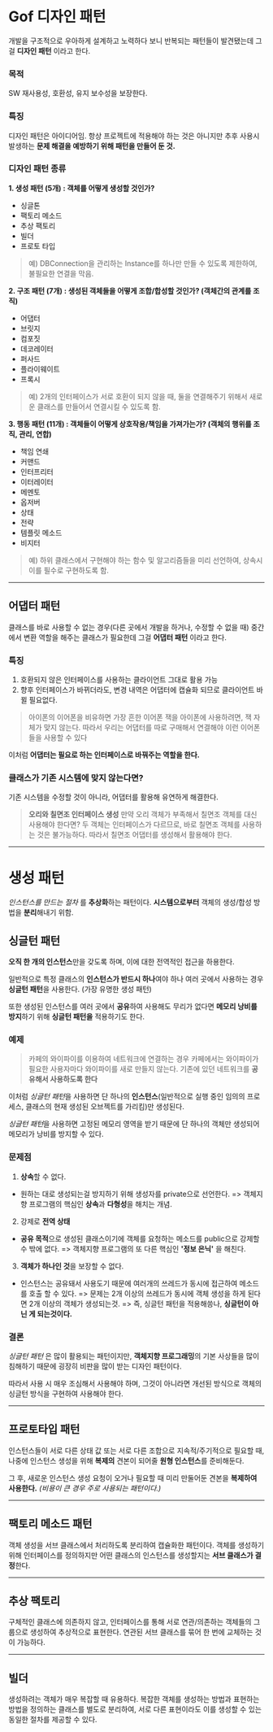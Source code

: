 # Gof 디자인 패턴

개발을 구조적으로 우아하게 설계하고 노력하다 보니 반복되는 패턴들이 발견됐는데 그걸 **디자인 패턴** 이라고 한다.

### 목적

SW 재사용성, 호환성, 유지 보수성을 보장한다.

### 특징

디자인 패턴은 아이디어임. 항상 프로젝트에 적용해야 하는 것은 아니지만 추후 사용시 발생하는 **문제 해결을 예방하기 위해 패턴을 만들어 둔 것.**

### 디자인 패턴 종류

**1. 생성 패턴 (5개) : 객체를 어떻게 생성할 것인가?**

- 싱글톤
- 팩토리 메소드
- 추상 팩토리
- 빌더
- 프로토 타입

> 예) DBConnection을 관리하는 Instance를 하나만 만들 수 있도록 제한하여, 불필요한 연결을 막음.

**2. 구조 패턴 (7개) : 생성된 객체들을 어떻게 조합/합성할 것인가? (객체간의 관계를 조직)**

- 어댑터
- 브릿지
- 컴포짓
- 데코레이터
- 퍼사드
- 플라이웨이트
- 프록시

> 예) 2개의 인터페이스가 서로 호환이 되지 않을 때, 둘을 연결해주기 위해서 새로운 클래스를 만들어서 연결시킬 수 있도록 함.

**3. 행동 패턴 (11개) : 객체들이 어떻게 상호작용/책임을 가져가는가? (객체의 행위를 조직, 관리, 연합)**

- 책임 연쇄
- 커맨드
- 인터프리터
- 이터레이터
- 메멘토
- 옵저버
- 상태
- 전략
- 템플릿 메소드
- 비지터

> 예) 하위 클래스에서 구현해야 하는 함수 및 알고리즘들을 미리 선언하여, 상속시 이를 필수로 구현하도록 함.

---

## 어댑터 패턴

클래스를 바로 사용할 수 없는 경우(다른 곳에서 개발을 하거나, 수정할 수 없을 때) 중간에서 변환 역할을 해주는 클래스가 필요한데 그걸 **어댑터 패턴** 이라고 한다.

### 특징

1. 호환되지 않은 인터페이스를 사용하는 클라이언트 그대로 활용 가능
2. 향후 인터페이스가 바뀌더라도, 변경 내역은 어댑터에 캡슐화 되므로 클라이언트 바뀔 필요없다.

> 아이폰의 이어폰을 비유하면 가장 흔한 이어폰 잭을 아이폰에 사용하려면,
> 잭 자체가 맞지 않는다.
> 따라서 우리는 어댑터를 따로 구매해서 연결해야 이런 이어폰들을 사용할 수 있다

이처럼 **어댑터는 필요로 하는 인터페이스로 바꿔주는 역할을 한다.**

### 클래스가 기존 시스템에 맞지 않는다면?

기존 시스템을 수정할 것이 아니라, 어댑터를 활용해 유연하게 해결한다.

> **오리와 칠면조 인터페이스 생성**
> 만약 오리 객체가 부족해서 칠면조 객체를 대신 사용해야 한다면?
> 두 객체는 인터페이스가 다르므로, 바로 칠면조 객체를 사용하는 것은 불가능하다.
> 따라서 칠면조 어댑터를 생성해서 활용해야 한다.

---

# 생성 패턴

_인스턴스를 만드는 절차_ 를 **추상화**하는 패턴이다. **시스템으로부터** 객체의 생성/합성 방법을 **분리**해내기 위함.

## 싱글턴 패턴

**오직 한 개의 인스턴스**만을 갖도록 하며, 이에 대한 전역적인 접근을 하용한다.

일반적으로 특정 클래스의 **인스턴스가 반드시 하나**여야 하나 여러 곳에서 사용하는 경우 **싱글턴 패턴**을 사용한다. (가장 유명한 생성 패턴)

또한 생성된 인스턴스를 여러 곳에서 **공유**하여 사용해도 무리가 없다면 **메모리 낭비를 방지**하기 위해 **싱글턴 패턴을** 적용하기도 한다.

### 예제

> 카페의 와이파이를 이용하여 네트워크에 연결하는 경우
> 카페에서는 와이파이가 필요한 사용자마다 와이파이를 새로 만들지 않는다.
> 기존에 있던 네트워크를 **공유해서 사용하도록 한다**

이처럼 *싱글턴 패턴*을 사용하면 단 하나의 **인스턴스**(일반적으로 실행 중인 임의의 프로세스, 클래스의 현재 생성된 오브젝트를 가리킴)만 생성된다.

*싱글턴 패턴*을 사용하면 고정된 메모리 영역을 받기 때문에 단 하나의 객체만 생성되어 메모리가 낭비를 방지할 수 있다.

### 문제점

1. **상속**할 수 없다.

- 원하는 대로 생성되는걸 방지하기 위해 생성자를 private으로 선언한다.
  => 객체지향 프로그램의 핵심인 **상속**과 **다형성**을 해치는 개념.

2. 강제로 **전역 상태**

- **공유 목적**으로 생성된 클래스이기에 객체를 요청하는 메소드를 public으로 강제할 수 밖에 없다.
  => 객체지향 프로그램의 또 다른 핵심인 **'정보 은닉'** 을 해친다.

3. **객체가 하나인 것**을 보장할 수 없다.

- 인스턴스는 공유돼서 사용도기 때문에 여러개의 쓰레드가 동시에 접근하여 메소드를 호출 할 수 있다.
  => 문제는 2개 이상의 쓰레드가 동시에 객체 생성을 하게 된다면 2개 이상의 객체가 생성되는것.
  => 즉, 싱글턴 패턴을 적용해씅나, **싱글턴이 아닌 게 되는것이다.**

### 결론

_싱글턴 패턴_ 은 많이 활용되는 패턴이지만, **객체지향 프로그래밍**의 기본 사상들을 많이 침해하기 때문에 굉장히 비판을 많이 받는 디자인 패턴이다.

따라서 사용 시 매우 조심해서 사용해야 하며, 그것이 아니라면 개선된 방식으로 객체의 싱글턴 방식을 구현하여 사용해야 한다.

---

## 프로토타입 패턴

인스턴스들이 서로 다른 상태 값 또는 서로 다른 조합으로 지속적/주기적으로 필요할 때, 나중에 인스턴스 생성을 위해 **복제의** 견본이 되어줄 **원형 인스턴스**를 준비해둔다.

그 후, 새로운 인스턴스 생성 요청이 오거나 필요할 때 미리 만둘어둔 견본을 **복제하여 사용한다.** _(비용이 큰 경우 주로 사용되는 패턴이다.)_

---

## 팩토리 메소드 패턴

객체 생성을 서브 클래스에서 처리하도록 분리하여 캡슐화한 패턴이다. 객체를 생성하기 위해 인터페이스를 정의하지만 어떤 클래스의 인스턴스를 생성할지는 **서브 클래스가 결정**한다.

---

## 추상 팩토리

구체적인 클래스에 의존하지 않고, 인터페이스를 통해 서로 연관/의존하는 객체들의 그룹으로 생성하여 추상적으로 표현한다.
연관된 서브 클래스를 묶어 한 번에 교체하는 것이 가능하다.

---

## 빌더

생성하려는 객체가 매우 복잡할 때 유용하다. 복잡한 객체를 생성하는 방법과 표현하는 방법을 정의하는 클래스를 별도로 분리하여, 서로 다른 표현이라도 이를 생성할 수 있는 동일한 절차를 제공할 수 있다.
